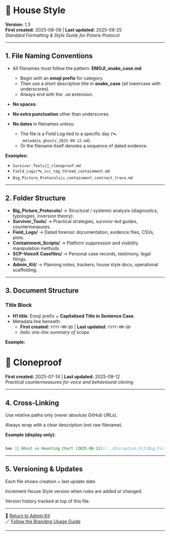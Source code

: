 # 🔮 House Style  

**Version:** 1.3  
**First created:** 2025-08-08 | **Last updated:** 2025-08-25  
*Standard Formatting & Style Guide for Polaris Protocol*  

---

## 1. **File Naming Conventions**  
- All filenames must follow the pattern: **EMOJI_snake_case.md**  
  - Begin with an **emoji prefix** for category.  
  - Then use a short descriptive title in **snake_case** (all lowercase with underscores).  
  - Always end with the `.md` extension.  

- **No spaces**.  
- **No extra punctuation** other than underscores.  
- **No dates** in filenames unless:  
  - The file is a Field Log tied to a specific day (`🛰️_metadata_ghosts_2025-08-12.md`).  
  - Or the filename itself denotes a sequence of dated evidence.  

**Examples:**  
- `Survivor_Tools/🧬_cloneproof.md`  
- `Field_Logs/🛰️_icc_tag_thread_containment.md`  
- `Big_Picture_Protocols/⚖️_containment_contract_trace.md`  

---

## 2. **Folder Structure**  

- **Big_Picture_Protocols/** → Structural / systemic analysis (diagnostics, typologies, inversion theory).  
- **Survivor_Tools/** → Practical strategies, survivor-led guides, countermeasures.  
- **Field_Logs/** → Dated forensic documentation, evidence files, CSVs, plots.  
- **Containment_Scripts/** → Platform suppression and visibility manipulation methods.  
- **SCP-VoiceX Casefiles/** → Personal case records, testimony, legal filings.  
- **Admin_Kit/** → Planning notes, trackers, house style docs, operational scaffolding.  

---

## 3. **Document Structure**  

### Title Block  
- **H1 title**: Emoji prefix + **Capitalised Title in Sentence Case**.  
- Metadata line beneath:  
  - **First created:** `YYYY-MM-DD` | **Last updated:** `YYYY-MM-DD`  
  - *Italic one-line summary of scope*  

**Example:**  

# 🧬 Cloneproof  
**First created:** 2025-07-14 | **Last updated:** 2025-08-12  
*Practical countermeasures for voice and behavioural cloning*  

---

## 4. **Cross-Linking**  

Use relative paths only (never absolute GitHub URLs).  

Always wrap with a clear description (not raw filename).  

**Example (display only):**  

```markdown

See [📩 Ghost vs Haunting Chart (2025-08-12)](../Disruption_Kit/Big_Picture_Protocols/📩_ghost_vs_haunting_chart_2025-08-12.csv)

```

---

## 5. **Versioning & Updates**  

Each file shows creation + last update date.  

Increment House Style version when rules are added or changed.  

Version history tracked at top of this file.

---

🏮 [Return to Admin Kit](./README.md)  
🪄 [Follow the Branding Usage Guide](./🪄_usage_guide.md)

---
